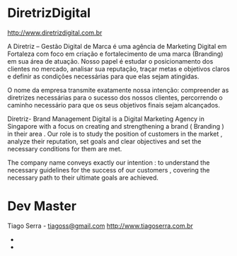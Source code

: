 DiretrizDigital
===============
http://www.diretrizdigital.com.br

A Diretriz – Gestão Digital de Marca é uma agência de Marketing Digital em Fortaleza com foco em criação e fortalecimento de uma marca (Branding) em sua área de atuação. Nosso papel é estudar o posicionamento dos clientes no mercado, analisar sua reputação, traçar metas e objetivos claros e definir as condições necessárias para que elas sejam atingidas.

O nome da empresa transmite exatamente nossa intenção: compreender as diretrizes necessárias para o sucesso dos nossos clientes, percorrendo o caminho necessário para que os seus objetivos finais sejam alcançados.

Diretriz- Brand Management Digital is a Digital Marketing Agency in Singapore with a focus on creating and strengthening a brand ( Branding ) in their area . Our role is to study the position of customers in the market , analyze their reputation, set goals and clear objectives and set the necessary conditions for them are met.

The company name conveys exactly our intention : to understand the necessary guidelines for the success of our customers , covering the necessary path to their ultimate goals are achieved.

Dev Master
===============
Tiago Serra - tiagoss@gmail.com
http://www.tiagoserra.com.br

*
*

